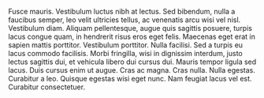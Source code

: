 Fusce mauris. Vestibulum luctus nibh at lectus. Sed bibendum,
nulla a faucibus semper, leo velit ultricies tellus, ac
venenatis arcu wisi vel nisl. Vestibulum diam. Aliquam pellentesque,
augue quis sagittis posuere, turpis lacus congue
quam, in hendrerit risus eros eget felis. Maecenas eget erat
in sapien mattis porttitor. Vestibulum porttitor. Nulla facilisi.
Sed a turpis eu lacus commodo facilisis. Morbi fringilla, wisi
in dignissim interdum, justo lectus sagittis dui, et vehicula
libero dui cursus dui. Mauris tempor ligula sed lacus. Duis
cursus enim ut augue. Cras ac magna. Cras nulla. Nulla egestas.
Curabitur a leo. Quisque egestas wisi eget nunc. Nam
feugiat lacus vel est. Curabitur consectetuer.